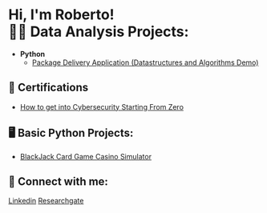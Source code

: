 <h1>Hi, I'm Roberto! <br/><a 

<h2>👨‍💻 Data Analysis Projects:</h2>

- <b>Python</b>
  - [Package Delivery Application (Datastructures and Algorithms Demo)](https://github.com/joshmadakor1/Package-Delivery-Pathfinding-Algorithm)

<h2>📄 Certifications </h2>

- [How to get into Cybersecurity Starting From Zero](https://www.youtube.com/watch?v=a83ASGn_V_s)

<h2>🖥️ Basic Python Projects:</h2>

- [BlackJack Card Game Casino Simulator](https://github.com/RobertoFerroFey/BlackJack)

<h2> 🤳 Connect with me:</h2>


[Linkedin](https://www.linkedin.com/in/roberto-ferro-2451881a6/)
[Researchgate](https://www.researchgate.net/profile/Roberto_Ferro5)
<!--
**joshmadakor1/joshmadakor1** is a ✨ _special_ ✨ repository because its `README.md` (this file) appears on your GitHub profile.

Here are some ideas to get you started:

- 🔭 I’m currently working on ...
- 🌱 I’m currently learning ...
- 👯 I’m looking to collaborate on ...
- 🤔 I’m looking for help with ...
- 💬 Ask me about ...
- 📫 How to reach me: ...
- 😄 Pronouns: ...
- ⚡ Fun fact: ...
-->
